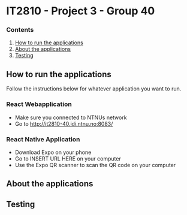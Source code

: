 # IT2810 - Project 3 - Group 40

### Contents
1. [How to run the applications](#HowTo)
2. [About the applications](#About)
3. [Testing](#Testing)

## How to run the applications <a name="HowTo"></a>
Follow the instructions below for whatever application you want to run.

### React Webapplication
- Make sure you connected to NTNUs network
- Go to http://it2810-40.idi.ntnu.no:8083/

### React Native Application
- Download Expo on your phone
- Go to INSERT URL HERE on your computer
- Use the Expo QR scanner to scan the QR code on your computer

## About the applications <a name="About"></a>


## Testing <a name="Testing"></a>
